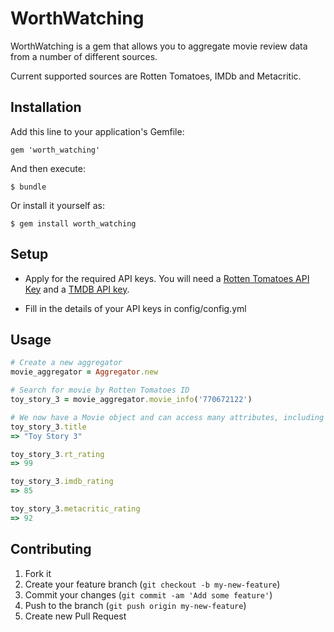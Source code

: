 # WorthWatching

WorthWatching is a gem that allows you to aggregate movie review data from a 
number of different sources.

Current supported sources are Rotten Tomatoes, IMDb and Metacritic.

## Installation

Add this line to your application's Gemfile:

    gem 'worth_watching'

And then execute:

    $ bundle

Or install it yourself as:

    $ gem install worth_watching

## Setup

* Apply for the required API keys. You will need a [Rotten Tomatoes API Key](http://developer.rottentomatoes.com/)  and a [TMDB API key](http://docs.themoviedb.apiary.io/).

* Fill in the details of your API keys in config/config.yml

## Usage

```ruby
# Create a new aggregator
movie_aggregator = Aggregator.new

# Search for movie by Rotten Tomatoes ID
toy_story_3 = movie_aggregator.movie_info('770672122')

# We now have a Movie object and can access many attributes, including rating information
toy_story_3.title 
=> "Toy Story 3"

toy_story_3.rt_rating
=> 99

toy_story_3.imdb_rating
=> 85

toy_story_3.metacritic_rating
=> 92
```

## Contributing

1. Fork it
2. Create your feature branch (`git checkout -b my-new-feature`)
3. Commit your changes (`git commit -am 'Add some feature'`)
4. Push to the branch (`git push origin my-new-feature`)
5. Create new Pull Request